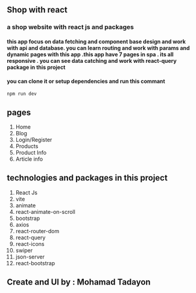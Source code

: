 ## Shop with react

### a shop website with react js and packages 

#### this app focus on data fetching and component base design and work with api and database. you can learn routing and work with params and dynamic  pages with this app .this app have 7 pages in spa . its all responsive . you can see data catching and work with react-query package in this project

#### you can clone it or setup dependencies and run this commant

```
npm run dev
```

## pages 
1. Home
2. Blog
3. Login/Register
4. Products
5. Product Info
6. Article info

## technologies and packages in this project
1. React Js
2. vite
3. animate
4. react-animate-on-scroll
5. bootstrap
6. axios
7. react-router-dom
8. react-query
9. react-icons
10. swiper
11. json-server
12. react-bootstrap

## Create and UI by : Mohamad Tadayon 
